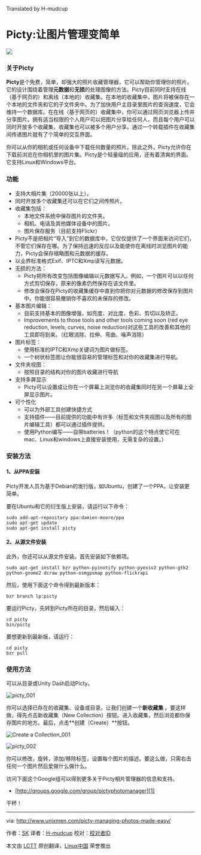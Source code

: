 Translated by H-mudcup

Picty:让图片管理变简单
================================================================================
![](http://1102047360.rsc.cdn77.org/wp-content/uploads/2015/03/picty_002-790x429.png)

### 关于Picty ###

**Picty**是个免费，简单，却强大的照片收藏管理器，它可以帮助你管理你的照片。它的设计围绕着管理**元数据**和**无损**的处理图像的方法。Picty目前同时支持在线（基于网页的）和离线（本地的）收藏集。在本地的收藏集中，图片将被保存在一个本地的文件夹和它的子文件夹中。为了加快用户主目录里图片的查询速度，它会维持一个数据库。在在线（基于网页的）收藏集中，你可以通过网页浏览器上传并分享图片。拥有适当权限的个人用户可以把图片分享给任何人，而且每个用户可以同时开放多个收藏集，收藏集也可以被多个用户分享。通过一个转载插件在收藏集间传递图片就有了个简单的交互界面。

你可以从你的相机或任何设备中下载任何数量的照片。除此之外，Picty允许你在下载前浏览在你相机里的图片集。Picty是个轻量级的应用，还有着清爽的界面。它支持Linux和Windows平台。

### 功能 ###

- 支持大相片集（20000张以上）。
- 同时开放多个收藏集还可以在它们之间传照片。
- 收藏集包括：
    - 本地文件系统中保存图片的文件夹。
    - 相机、电话及其他媒体设备中的图片。
    - 图片保存服务（目前支持Flickr）
- Picty不是把相片“导入”到它的数据库中，它仅仅提供了一个界面来访问它们，不管它们保存在哪。为了保持迅速的反应以及能使你在离线时浏览图片的能力，Picty会保存缩略图和元数据的缓存。
- 以业界标准格式Exif、IPTC和Xmp读写元数据。
- 无损的方法：
    - Picty把所有改变包括图像编辑以元数据写入。例如，一个图片可以以任何方式剪切保存，原来的像素仍然保存在该文件里。
    - 修改会保存在Picty的收藏集缓存中直到你把你对元数据的修改保存到图片中。你能很容易撤销你不喜欢的未保存的修改。
- 基本图片编辑：
    - 目前支持基本的图像增强，如亮度、对比度、色彩、剪切以及矫正。
    - Improvements to those tools and other tools coming soon (red eye reduction, levels, curves, noise reduction)对这些工具的改善和其他的工具即将到来。（红眼消除、拉伸、弯曲、噪声消除）
- 图片标签：
    - 使用标准的IPTC和Xmp关键词为图片做标签。
    - 一个树状标签图让你能很容易的管理标签和对你的收藏集进行导航。
- 文件夹视图：
    - 按照目录的结构对你的图片收藏进行导航
- 支持多屏显示
    - Picty可以设置成让你在一个屏幕上浏览你的收藏集同时在另一个屏幕上全屏显示图片。
- 可个性化
    - 可以为外部工具创建快捷方式
    - 支持插件——目前提供的功能中有许多（标签和文件夹视图以及所有的图片编辑工具）都可以通过插件提供。
    - 使用Python编写——自带batteries！（python的这个特点使它可在mac、Linux和windows上直接安装使用，无需复杂的设置。）

### 安装方法 ###

#### 1、从PPA安装 ####

Picty开发人员为基于Debian的发行版，如Ubuntu，创建了一个PPA，让安装更简单。

要在Ubuntu和它的衍生版上安装，请运行以下命令：

    sudo add-apt-repository ppa:damien-moore/ppa
    sudo apt-get update
    sudo apt-get install picty

#### 2、从源文件安装 ####

此外，你还可以从源文件安装。首先安装如下依赖项。

    sudo apt-get install bzr python-pyinotify python-pyexiv2 python-gtk2 python-gnome2 dcraw python-osmgpsmap python-flickrapi

然后，使用下面这个命令得到最新版本：

    bzr branch lp:picty

要运行Picty，先转到Picty所在的目录，然后输入：

    cd picty
    bin/picty

要想更新到最新版，请运行：

    cd picty
    bzr pull

### 使用方法 ###

可以从目录或Unity Dash启动Picty。

![picty_001](http://www.unixmen.com/wp-content/uploads/2015/03/picty_001.png)

你可以选择已存在的收藏集、设备或目录。让我们创建一个**新收藏集** 。要这样做，得先点击新收藏集（New Collection）按钮。进入收藏集，然后浏览都你保存图片的地方。最后，点击**创建（Create）**按钮。

![Create a Collection_001](http://www.unixmen.com/wp-content/uploads/2015/03/Create-a-Collection_001.png)

![picty_002](http://www.unixmen.com/wp-content/uploads/2015/03/picty_002.png)

你可以修改，旋转，添加/移除标签，设置每个图片的描述。要这么做，只需右击任何一个图片然后爱做什么做什么。

访问下面这个Google组可以得到更多关于Picty相片管理器的信息和支持。

- [http://groups.google.com/group/pictyphotomanager][1]

干杯！

--------------------------------------------------------------------------------

via: http://www.unixmen.com/picty-managing-photos-made-easy/

作者：[SK][a]
译者：[H-mudcup](https://github.com/H-mudcup)
校对：[校对者ID](https://github.com/校对者ID)

本文由 [LCTT](https://github.com/LCTT/TranslateProject) 原创翻译，[Linux中国](http://linux.cn/) 荣誉推出

[a]:http://www.unixmen.com/author/sk/
[1]:http://groups.google.com/group/pictyphotomanager
